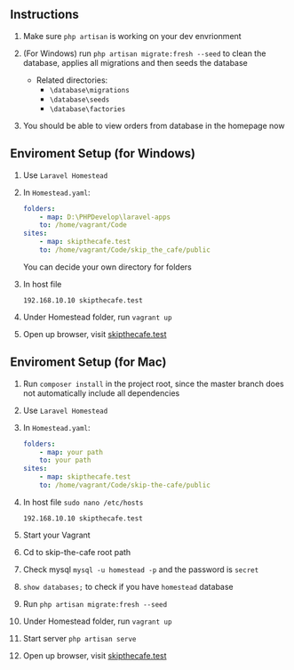 ## Instructions
1. Make sure `php artisan` is working on your dev envrionment

2. (For Windows) run `php artisan migrate:fresh --seed` to clean the database, applies all migrations and then seeds the database
    * Related directories: 
        * `\database\migrations`
        * `\database\seeds`
        * `\database\factories`

3. You should be able to view orders from database in the homepage now


## Enviroment Setup (for Windows)
1. Use `Laravel Homestead`

2. In `Homestead.yaml`:
    ```yaml
    folders:
        - map: D:\PHPDevelop\laravel-apps
        to: /home/vagrant/Code
    sites:
        - map: skipthecafe.test
        to: /home/vagrant/Code/skip_the_cafe/public
    ```
    You can decide your own directory for folders

3. In host file
    ```
    192.168.10.10 skipthecafe.test
    ```

4. Under Homestead folder, run `vagrant up`

5. Open up browser, visit [skipthecafe.test](skipthecafe.test)


## Enviroment Setup (for Mac)

1. Run `composer install` in the project root, since the master branch does not automatically include all dependencies 

2. Use `Laravel Homestead`

3. In `Homestead.yaml`:

   ```yaml
   folders:
       - map: your path
       to: your path
   sites:
       - map: skipthecafe.test
       to: /home/vagrant/Code/skip-the-cafe/public
   ```

4. In host file `sudo nano /etc/hosts`

   ```
   192.168.10.10 skipthecafe.test
   ```

5. Start your Vagrant

6. Cd to skip-the-cafe root path

7. Check mysql `mysql -u homestead -p` and the password is `secret`

8. `show databases;` to check if you have `homestead` database

9. Run `php artisan migrate:fresh --seed`

10. Under Homestead folder, run `vagrant up`

11. Start server `php artisan serve` 

12. Open up browser, visit [skipthecafe.test](skipthecafe.test)



